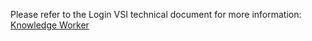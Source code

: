 Please refer to the Login VSI technical document for more information: [Knowledge Worker](https://support.loginvsi.com/hc/en-us/articles/6964511176348-Knowledge-Worker-Default-workload/)